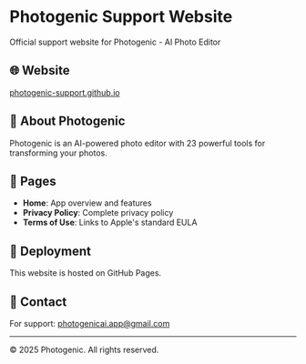 # Photogenic Support Website

Official support website for Photogenic - AI Photo Editor

## 🌐 Website
[photogenic-support.github.io](https://alperenciftlikci.github.io/Photogenic-Support/)

## 📱 About Photogenic
Photogenic is an AI-powered photo editor with 23 powerful tools for transforming your photos.

## 📄 Pages
- **Home**: App overview and features
- **Privacy Policy**: Complete privacy policy
- **Terms of Use**: Links to Apple's standard EULA

## 🚀 Deployment
This website is hosted on GitHub Pages.

## 📧 Contact
For support: photogenicai.app@gmail.com

---

© 2025 Photogenic. All rights reserved.
